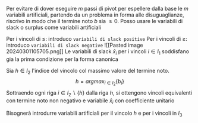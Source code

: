 Per evitare di dover eseguire $m$ passi di pivot per espellere dalla base le $m$ variabili artificiali, partendo da un problema in forma alle disuguaglianze, riscrivo in modo che il termine noto $b$ sia $\geq 0$.
Posso usare le variabili di slack o surplus come variabili artificiali

Per i vincoli di $\leq$: introduco `variabili di slack positive`
Per i vincoli di $\geq$: introduco `variabili di slack negative`
![[Pasted image 20240301105705.png]]
Le variabili di slack $\hat{x}_i$ per i vincoli $i \in I_1$ soddisfano gia la prima condizione per la forma canonica

Sia $h \in I_2$ l'indice del vincolo col massimo valore del termine noto.
$$h = argmax_{i \in I_2}\{b_i\}$$
Sottraendo ogni riga $i \in I_2 \backslash \{h\}$ dalla riga $h$, si ottengono vincoli equivalenti con termine noto non negativo e variabile $\hat{x}_i$ con coefficiente unitario

Bisognerà introdurre variabili artificiali per il vincolo $h$ e per i vincoli in $I_3$